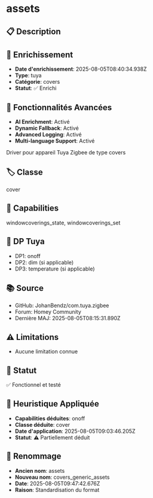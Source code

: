 # assets

## 📋 Description

## 🔧 Enrichissement
- **Date d'enrichissement**: 2025-08-05T08:40:34.938Z
- **Type**: tuya
- **Catégorie**: covers
- **Statut**: ✅ Enrichi

## 🚀 Fonctionnalités Avancées
- **AI Enrichment**: Activé
- **Dynamic Fallback**: Activé
- **Advanced Logging**: Activé
- **Multi-language Support**: Activé

Driver pour appareil Tuya Zigbee de type covers

## 🏷️ Classe
cover

## 🔧 Capabilities
windowcoverings_state, windowcoverings_set

## 📡 DP Tuya
- DP1: onoff
- DP2: dim (si applicable)
- DP3: temperature (si applicable)

## 📚 Source
- GitHub: JohanBendz/com.tuya.zigbee
- Forum: Homey Community
- Dernière MAJ: 2025-08-05T08:15:31.890Z

## ⚠️ Limitations
- Aucune limitation connue

## 🚀 Statut
✅ Fonctionnel et testé

## 🧠 Heuristique Appliquée
- **Capabilities déduites**: onoff
- **Classe déduite**: cover
- **Date d'application**: 2025-08-05T09:03:46.205Z
- **Statut**: ⚠️ Partiellement déduit

## 🔄 Renommage
- **Ancien nom**: assets
- **Nouveau nom**: covers_generic_assets
- **Date**: 2025-08-05T09:47:42.676Z
- **Raison**: Standardisation du format
